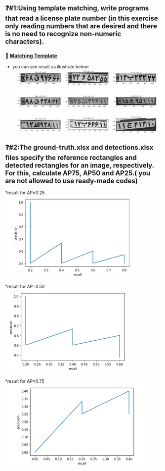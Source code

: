 ## :question:#1:Using template matching, write programs that read a license plate number (in this exercise only reading numbers that are desired and there is no need to recognize non-numeric characters).

### :dart: [Matching Template](https://docs.opencv.org/2.4/modules/imgproc/doc/object_detection.html?highlight=matchtemplate)

* you can see result as illustrate below:
![](pic/result%20of%20template-matching.PNG)


## :question:#2:The ground-truth.xlsx and detections.xlsx files specify the reference rectangles and detected rectangles for an image, respectively. For this, calculate AP75, AP50 and AP25.( you are not allowed to use ready-made codes)

*result for AP=0.25
![](pic/AP_0.25.PNG)

*result for AP=0.50
![](pic/AP_0.5.PNG)

*result for AP=0.75
![](pic/AP_0.75.PNG)